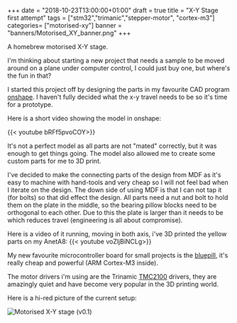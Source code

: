 +++
date = "2018-10-23T13:00:00+01:00"
draft = true
title = "X-Y Stage first attempt"
tags = ["stm32","trimanic","stepper-motor", "cortex-m3"]
categories= ["motorised-xy"]
banner = "banners/Motorised_XY_banner.png"
+++

A homebrew motorised X-Y stage.

<!--more-->

I'm thinking about starting a new project that needs a sample to be moved around on a plane under computer control, I could just buy one, but where's the fun in that?

I started this project off by designing the parts in my favourite CAD program [onshape](https://www.onshape.com/). I haven't fully decided what the x-y travel needs to be so it's time for a prototype.

Here is a short video showing the model in onshape:

{{< youtube bRFf5pvoCOY>}}

It's not a perfect model as all parts are not "mated" correctly, but it was enough to get things going. The model also allowed me to create some custom parts for me to 3D print.

I've decided to make the connecting parts of the design from MDF as it's easy to machine with hand-tools and very cheap so I will not feel bad when I iterate on the design. The down side of using MDF is that I can not tap it (for bolts) so that did effect the design. All parts need a nut and bolt to hold them on the plate in the middle, so the bearing pillow blocks need to be orthogonal to each other. Due to this the plate is larger than it needs to be which reduces travel (engineering is all about compromise).

Here is a video of it running, moving in both axis, i've 3D printed the yellow parts on my AnetA8:
{{< youtube voZljBiNCLg>}}

My new favourite microcontroller board for small projects is the [bluepill](https://wiki.stm32duino.com/index.php?title=Blue_Pill), it's really cheap and powerful (ARM Cortex-M3 inside).

The motor drivers i'm using are the Trinamic [TMC2100](https://www.trinamic.com/products/integrated-circuits/details/tmc2100/) drivers, they are amazingly quiet and have become very popular in the 3D printing world.

Here is a hi-red picture of the current setup:

![Motorised X-Y stage (v0.1)](/images/Motorised_xy_basic.jpg)


